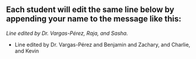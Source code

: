## Each student will edit the same line below by appending your name to the message like this:
*Line edited by Dr. Vargas-Pérez, Raja, and Sasha.*



- Line edited by Dr. Vargas-Pérez and Benjamin and Zachary, and Charlie, and Kevin



